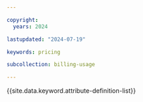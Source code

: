 ```yaml
---

copyright:
  years: 2024

lastupdated: "2024-07-19"

keywords: pricing

subcollection: billing-usage

---
```


{{site.data.keyword.attribute-definition-list}}


